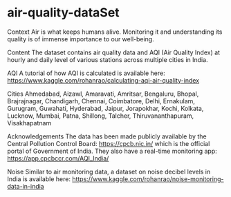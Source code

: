 # air-quality-dataSet
Context
Air is what keeps humans alive. Monitoring it and understanding its quality is of immense importance to our well-being.

Content
The dataset contains air quality data and AQI (Air Quality Index) at hourly and daily level of various stations across multiple cities in India.

AQI
A tutorial of how AQI is calculated is available here: https://www.kaggle.com/rohanrao/calculating-aqi-air-quality-index

Cities
Ahmedabad, Aizawl, Amaravati, Amritsar, Bengaluru, Bhopal, Brajrajnagar, Chandigarh, Chennai, Coimbatore, Delhi, Ernakulam, Gurugram, Guwahati, Hyderabad, Jaipur, Jorapokhar, Kochi, Kolkata, Lucknow, Mumbai, Patna, Shillong, Talcher, Thiruvananthapuram, Visakhapatnam

Acknowledgements
The data has been made publicly available by the Central Pollution Control Board: https://cpcb.nic.in/ which is the official portal of Government of India. They also have a real-time monitoring app: https://app.cpcbccr.com/AQI_India/

Noise
Similar to air monitoring data, a dataset on noise decibel levels in India is available here: https://www.kaggle.com/rohanrao/noise-monitoring-data-in-india
